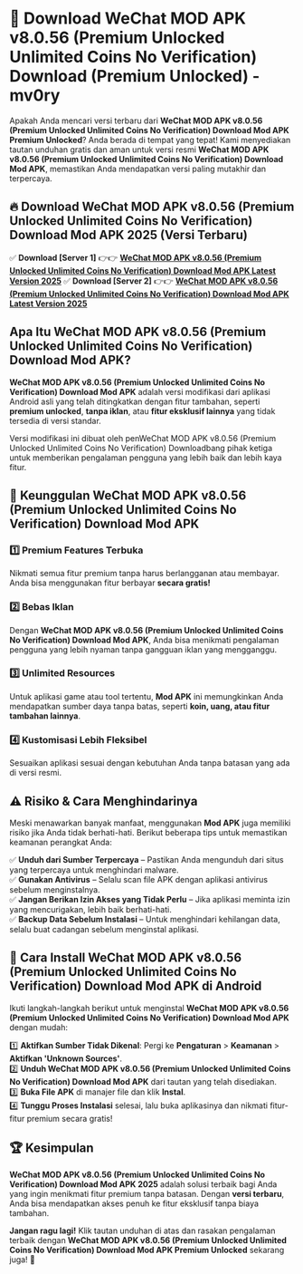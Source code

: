 # 🎯 Download WeChat MOD APK v8.0.56 (Premium Unlocked Unlimited Coins No Verification) Download (Premium Unlocked) -  mv0ry

Apakah Anda mencari versi terbaru dari **WeChat MOD APK v8.0.56 (Premium Unlocked Unlimited Coins No Verification) Download Mod APK Premium Unlocked**? Anda berada di tempat yang tepat! Kami menyediakan tautan unduhan gratis dan aman untuk versi resmi **WeChat MOD APK v8.0.56 (Premium Unlocked Unlimited Coins No Verification) Download Mod APK**, memastikan Anda mendapatkan versi paling mutakhir dan terpercaya.

## 🔥 Download WeChat MOD APK v8.0.56 (Premium Unlocked Unlimited Coins No Verification) Download Mod APK 2025 (Versi Terbaru)

✅ **Download [Server 1]** 👉👉 [**WeChat MOD APK v8.0.56 (Premium Unlocked Unlimited Coins No Verification) Download Mod APK Latest Version 2025**](https://momento.my/?title=WeChat_MOD_APK_v8.0.56_(Premium_Unlocked_Unlimited_Coins_No_Verification)_Download)  
✅ **Download [Server 2]** 👉👉 [**WeChat MOD APK v8.0.56 (Premium Unlocked Unlimited Coins No Verification) Download Mod APK Latest Version 2025**](https://momento.my/?title=WeChat_MOD_APK_v8.0.56_(Premium_Unlocked_Unlimited_Coins_No_Verification)_Download)  

## Apa Itu WeChat MOD APK v8.0.56 (Premium Unlocked Unlimited Coins No Verification) Download Mod APK?

**WeChat MOD APK v8.0.56 (Premium Unlocked Unlimited Coins No Verification) Download Mod APK** adalah versi modifikasi dari aplikasi Android asli yang telah ditingkatkan dengan fitur tambahan, seperti **premium unlocked**, **tanpa iklan**, atau **fitur eksklusif lainnya** yang tidak tersedia di versi standar.

Versi modifikasi ini dibuat oleh penWeChat MOD APK v8.0.56 (Premium Unlocked Unlimited Coins No Verification) Downloadbang pihak ketiga untuk memberikan pengalaman pengguna yang lebih baik dan lebih kaya fitur.

## 🎯 Keunggulan WeChat MOD APK v8.0.56 (Premium Unlocked Unlimited Coins No Verification) Download Mod APK

### 1️⃣ Premium Features Terbuka
Nikmati semua fitur premium tanpa harus berlangganan atau membayar. Anda bisa menggunakan fitur berbayar **secara gratis!**

### 2️⃣ Bebas Iklan
Dengan **WeChat MOD APK v8.0.56 (Premium Unlocked Unlimited Coins No Verification) Download Mod APK**, Anda bisa menikmati pengalaman pengguna yang lebih nyaman tanpa gangguan iklan yang mengganggu.

### 3️⃣ Unlimited Resources
Untuk aplikasi game atau tool tertentu, **Mod APK** ini memungkinkan Anda mendapatkan sumber daya tanpa batas, seperti **koin, uang, atau fitur tambahan lainnya**.

### 4️⃣ Kustomisasi Lebih Fleksibel
Sesuaikan aplikasi sesuai dengan kebutuhan Anda tanpa batasan yang ada di versi resmi.

## ⚠️ Risiko & Cara Menghindarinya

Meski menawarkan banyak manfaat, menggunakan **Mod APK** juga memiliki risiko jika Anda tidak berhati-hati. Berikut beberapa tips untuk memastikan keamanan perangkat Anda:

✅ **Unduh dari Sumber Terpercaya** – Pastikan Anda mengunduh dari situs yang terpercaya untuk menghindari malware.  
✅ **Gunakan Antivirus** – Selalu scan file APK dengan aplikasi antivirus sebelum menginstalnya.  
✅ **Jangan Berikan Izin Akses yang Tidak Perlu** – Jika aplikasi meminta izin yang mencurigakan, lebih baik berhati-hati.  
✅ **Backup Data Sebelum Instalasi** – Untuk menghindari kehilangan data, selalu buat cadangan sebelum menginstal aplikasi.

## 📌 Cara Install WeChat MOD APK v8.0.56 (Premium Unlocked Unlimited Coins No Verification) Download Mod APK di Android

Ikuti langkah-langkah berikut untuk menginstal **WeChat MOD APK v8.0.56 (Premium Unlocked Unlimited Coins No Verification) Download Mod APK** dengan mudah:

1️⃣ **Aktifkan Sumber Tidak Dikenal**: Pergi ke **Pengaturan** > **Keamanan** > **Aktifkan 'Unknown Sources'**.  
2️⃣ **Unduh WeChat MOD APK v8.0.56 (Premium Unlocked Unlimited Coins No Verification) Download Mod APK** dari tautan yang telah disediakan.  
3️⃣ **Buka File APK** di manajer file dan klik **Instal**.  
4️⃣ **Tunggu Proses Instalasi** selesai, lalu buka aplikasinya dan nikmati fitur-fitur premium secara gratis!

## 🏆 Kesimpulan

**WeChat MOD APK v8.0.56 (Premium Unlocked Unlimited Coins No Verification) Download Mod APK 2025** adalah solusi terbaik bagi Anda yang ingin menikmati fitur premium tanpa batasan. Dengan **versi terbaru**, Anda bisa mendapatkan akses penuh ke fitur eksklusif tanpa biaya tambahan.

**Jangan ragu lagi!** Klik tautan unduhan di atas dan rasakan pengalaman terbaik dengan **WeChat MOD APK v8.0.56 (Premium Unlocked Unlimited Coins No Verification) Download Mod APK Premium Unlocked** sekarang juga! 🚀
